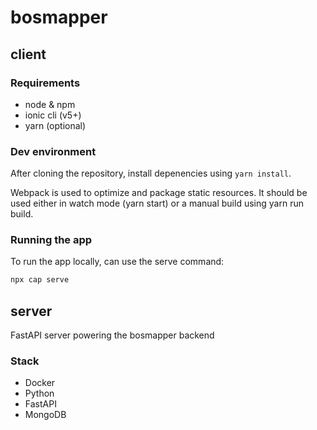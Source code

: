 # bosmapper

## client

### Requirements

- node & npm
- ionic cli (v5+)
- yarn (optional)

### Dev environment

After cloning the repository, install depenencies using `yarn install`.

Webpack is used to optimize and package static resources. It should be used either in watch mode (yarn start) or a manual build using yarn run build.

### Running the app

To run the app locally, can use the serve command:

```bash
npx cap serve
```

## server

FastAPI server powering the bosmapper backend

### Stack

- Docker
- Python
- FastAPI
- MongoDB
